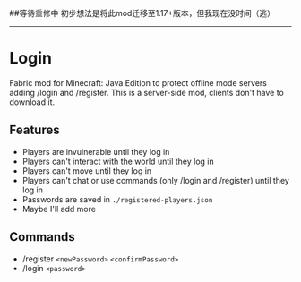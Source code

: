 ##等待重修中
初步想法是将此mod迁移至1.17+版本，但我现在没时间（逃）

-----

# Login
Fabric mod for Minecraft: Java Edition to protect offline mode servers adding /login and /register. This is a server-side mod, clients don't have to download it.

## Features
- Players are invulnerable until they log in
- Players can't interact with the world until they log in
- Players can't move until they log in
- Players can't chat or use commands (only /login and /register) until they log in
- Passwords are saved in `./registered-players.json`
- Maybe I'll add more

## Commands
- /register `<newPassword>` `<confirmPassword>`
- /login `<password>`
